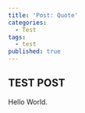 ```yaml
---
title: 'Post: Quote'
categories:
  - Test
tags:
  - test
published: true
---
```


## TEST POST
Hello World.
